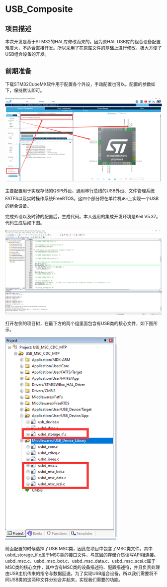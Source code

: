 # USB_Composite
## 项目描述
本次开发是基于STM32的HAL库修改而来的，因为原HAL USB库的组合设备配置难度大，不适合直接开发。所以采用了在原库文件的基础上进行修改，极大方便了USB组合设备的开发。
## 前期准备
下载STM32CubeMX软件用于配置各个外设，手动配置也可以。配置的参数如下，保持默认即可。

![STM32CubeMX配置](https://github.com/YGDL/USB_Composite/raw/main/Photo/STM32CubeMX.png "STM32CubeMX对于USB组合类配置")

主要配置用于实现存储的QSPI外设、通用串行总线的USB外设、文件管理系统FATFS以及实时操作系统FreeRTOS。这四个部分将在单片机:basketball_man:上实现一个USB的组合设备。

完成外设以及时钟的配置后，生成代码。本人选用的集成开发环境是Keil V5.37。代码生成后如下图。

![Keil视图](https://github.com/YGDL/USB_Composite/raw/main/Photo/Keil_New.png "Keil视图")

打开左侧的项目树，在最下方的两个组里面包含有USB类的核心文件，如下图所示。

![USB类](https://github.com/YGDL/USB_Composite/raw/main/Photo/USB_Class_Group.png "USB类")

前面配置的时候选择了USB MSC类，因此在项目中包含了MSC类文件。其中usbd_storage_if.c属于MSC类的接口文件，与底层的存储介质读写API相连接。usbd_msc.c、usbd_msc_bot.c、usbd_msc_data.c、usbd_msc_scsi.c属于MSC类的核心文件，其中含有MSC类的设备描述符、配置描述符，并且负责处理由USB主机传来的指令与数据回送。为了实现USB组合设备，所以我们需要将不同USB类的这两种文件分别合并起来，实现我们需要的功能。